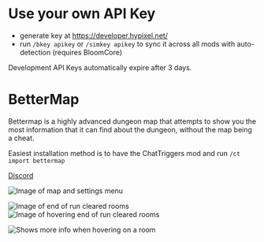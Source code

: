 # Use your own API Key
- generate key at https://developer.hypixel.net/
- run `/bkey apikey` or `/simkey apikey` to sync it across all mods with auto-detection (requires BloomCore)

Development API Keys automatically expire after 3 days.

# BetterMap
Bettermap is a highly advanced dungeon map that attempts to show you the most information that it can find about the dungeon, without the map being a cheat.

Easiest installation method is to have the ChatTriggers mod and run `/ct import bettermap`

[Discord](https://discord.gg/Uq5YzpaMsr)

![Image of map and settings menu](https://imagedelivery.net/aG82t-qDLn415HP9HHoOeg/b228f0da-b16d-43f1-be9d-2f9e674ff600/original)

![Image of end of run cleared rooms](https://cdn.discordapp.com/attachments/997954712978604054/1022068477449732116/unknown.png)
![Image of hovering end of run cleared rooms](https://cdn.discordapp.com/attachments/997954712978604054/1022068477827235860/unknown.png)

![Shows more info when hovering on a room](https://cdn.discordapp.com/attachments/783682572882411560/1026681245947662397/unknown.png)
